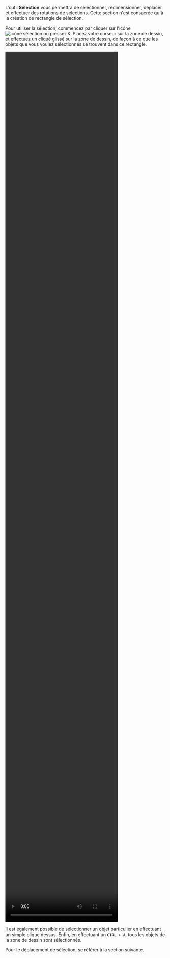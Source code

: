 L'outil **Sélection** vous permettra de sélectionner, redimensionner, déplacer et effectuer des rotations de sélections. Cette section n'est consacrée qu'à la création de rectangle de sélection.

Pour utiliser la sélection, commencez par cliquer sur l'icône ![icône sélection](/assets/sidebar-icons/selection.png) ou pressez **`S`**. Placez votre curseur sur la zone de dessin, et effectuez un cliqué glissé sur la zone de dessin, de façon à ce que les objets que vous voulez sélectionnés se trouvent dans ce rectangle. 

<video width="70%" height="70%" class="doc-fig" autoplay loop>
    <source src="/assets/doc/vid/rectangle_selection_trctd.webm" type="video/webm">
</video>

Il est également possible de sélectionner un objet particulier en effectuant un simple clique dessus. Enfin, en effectuant un **`CTRL + A`**, tous les objets de la zone de dessin sont sélectionnés.

Pour le déplacement de sélection, se référer à la section suivante.
